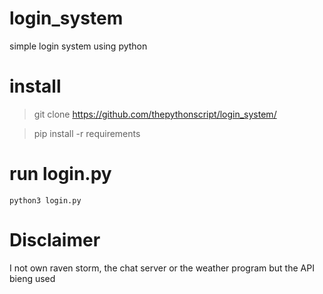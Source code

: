 # login_system
simple login system using python
# install
> git clone https://github.com/thepythonscript/login_system/

> pip install -r requirements
# run login.py
`python3 login.py`
# Disclaimer
I not own raven storm, the chat server or the weather program but the API bieng used
